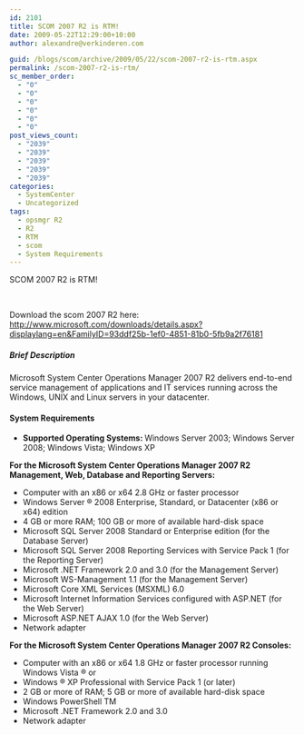 ```yaml
---
id: 2101
title: SCOM 2007 R2 is RTM!
date: 2009-05-22T12:29:00+10:00
author: alexandre@verkinderen.com

guid: /blogs/scom/archive/2009/05/22/scom-2007-r2-is-rtm.aspx
permalink: /scom-2007-r2-is-rtm/
sc_member_order:
  - "0"
  - "0"
  - "0"
  - "0"
  - "0"
  - "0"
post_views_count:
  - "2039"
  - "2039"
  - "2039"
  - "2039"
  - "2039"
categories:
  - SystemCenter
  - Uncategorized
tags:
  - opsmgr R2
  - R2
  - RTM
  - scom
  - System Requirements
---
```

SCOM 2007 R2 is RTM!

&nbsp;

Download the scom 2007 R2 here: <http://www.microsoft.com/downloads/details.aspx?displaylang=en&FamilyID=93ddf25b-1ef0-4851-81b0-5fb9a2f76181>

##### Brief Description

<div>
  Microsoft System Center Operations Manager 2007 R2 delivers end-to-end service management of applications and IT services running across the Windows, UNIX and Linux servers in your datacenter.
</div>

#### System Requirements

<div class="downloadInfo">
  <span></p> 
  
  <ul>
    <li>
      <b>Supported Operating Systems: </b>Windows Server 2003; Windows Server 2008; Windows Vista; Windows XP
    </li>
  </ul>
  
  <p>
    <b>For the Microsoft System Center Operations Manager 2007 R2 Management, Web, Database and Reporting Servers:</b>
  </p>
  
  <ul>
    <li>
      Computer with an x86 or x64 2.8 GHz or faster processor
    </li>
    <li>
      Windows Server &reg; 2008 Enterprise, Standard, or Datacenter (x86 or x64) edition
    </li>
    <li>
      4 GB or more RAM; 100 GB or more of available hard-disk space
    </li>
    <li>
      Microsoft SQL Server 2008 Standard or Enterprise edition (for the Database Server)
    </li>
    <li>
      Microsoft SQL Server 2008 Reporting Services with Service Pack 1 (for the Reporting Server)
    </li>
    <li>
      Microsoft .NET Framework 2.0 and 3.0 (for the Management Server)
    </li>
    <li>
      Microsoft WS-Management 1.1 (for the Management Server)
    </li>
    <li>
      Microsoft Core XML Services (MSXML) 6.0
    </li>
    <li>
      Microsoft Internet Information Services configured with ASP.NET (for the Web Server)
    </li>
    <li>
      Microsoft ASP.NET AJAX 1.0 (for the Web Server)
    </li>
    <li>
      Network adapter
    </li>
  </ul>
  
  <p>
    <b>For the Microsoft System Center Operations Manager 2007 R2 Consoles:</b>
  </p>
  
  <ul>
    <li>
      Computer with an x86 or x64 1.8 GHz or faster processor running Windows Vista &reg; or
    </li>
    <li>
      Windows &reg; XP Professional with Service Pack 1 (or later)
    </li>
    <li>
      2 GB or more of RAM; 5 GB or more of available hard-disk space
    </li>
    <li>
      Windows PowerShell TM
    </li>
    <li>
      Microsoft .NET Framework 2.0 and 3.0
    </li>
    <li>
      Network adapter
    </li>
  </ul>
  
  <p>
    </span></div>

